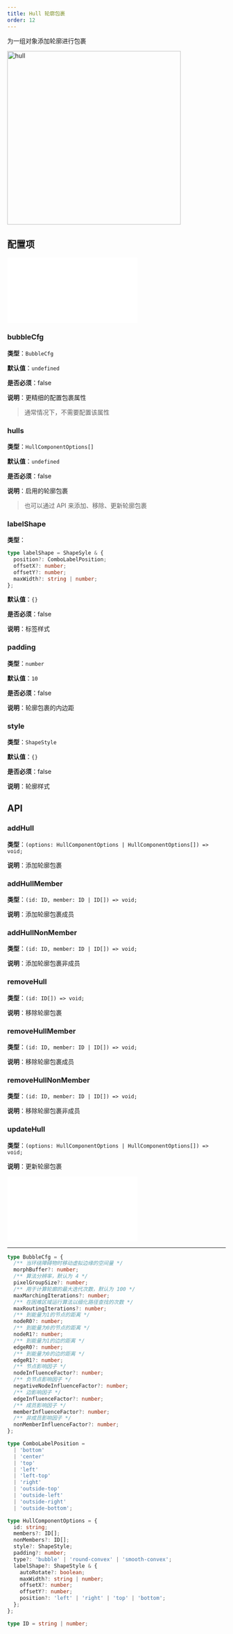 ```yaml
---
title: Hull 轮廓包裹
order: 12
---
```


为一组对象添加轮廓进行包裹

<img alt="hull" src="https://mdn.alipayobjects.com/huamei_qa8qxu/afts/img/A*GVnERKlGhNgAAAAAAAAAAAAADmJ7AQ/original" height='400'/>

## 配置项

<embed src="../../common/IPluginBaseConfig.zh.md"></embed>

### bubbleCfg

**类型**：`BubbleCfg`

**默认值**：`undefined`

**是否必须**：false

**说明**：更精细的配置包裹属性

> 通常情况下，不需要配置该属性

### hulls

**类型**：`HullComponentOptions[]`

**默认值**：`undefined`

**是否必须**：false

**说明**：启用的轮廓包裹

> 也可以通过 API 来添加、移除、更新轮廓包裹

### labelShape

**类型**：

```ts
type labelShape = ShapeSyle & {
  position?: ComboLabelPosition;
  offsetX?: number;
  offsetY?: number;
  maxWidth?: string | number;
};
```

**默认值**：`{}`

**是否必须**：false

**说明**：标签样式

### padding

**类型**：`number`

**默认值**：`10`

**是否必须**：false

**说明**：轮廓包裹的内边距

### style

**类型**：`ShapeStyle`

**默认值**：`{}`

**是否必须**：false

**说明**：轮廓样式

## API

### addHull

**类型**：`(options: HullComponentOptions | HullComponentOptions[]) => void;`

**说明**：添加轮廓包裹

### addHullMember

**类型**：`(id: ID, member: ID | ID[]) => void;`

**说明**：添加轮廓包裹成员

### addHullNonMember

**类型**：`(id: ID, member: ID | ID[]) => void;`

**说明**：添加轮廓包裹非成员

### removeHull

**类型**：`(id: ID[]) => void;`

**说明**：移除轮廓包裹

### removeHullMember

**类型**：`(id: ID, member: ID | ID[]) => void;`

**说明**：移除轮廓包裹成员

### removeHullNonMember

**类型**：`(id: ID, member: ID | ID[]) => void;`

**说明**：移除轮廓包裹非成员

### updateHull

**类型**：`(options: HullComponentOptions | HullComponentOptions[]) => void;`

**说明**：更新轮廓包裹

<embed src="../../common/PluginAPIDestroy.zh.md"></embed>

---

```ts
type BubbleCfg = {
  /** 当环绕障碍物时移动虚拟边缘的空间量 */
  morphBuffer?: number;
  /** 算法分辨率，默认为 4 */
  pixelGroupSize?: number;
  /** 用于计算轮廓的最大迭代次数，默认为 100 */
  maxMarchingIterations?: number;
  /** 在困难区域运行算法以细化路径查找的次数 */
  maxRoutingIterations?: number;
  /** 到能量为1的节点的距离 */
  nodeR0?: number;
  /** 到能量为0的节点的距离 */
  nodeR1?: number;
  /** 到能量为1的边的距离 */
  edgeR0?: number;
  /** 到能量为0的边的距离 */
  edgeR1?: number;
  /** 节点影响因子 */
  nodeInfluenceFactor?: number;
  /** 负节点影响因子 */
  negativeNodeInfluenceFactor?: number;
  /** 边影响因子 */
  edgeInfluenceFactor?: number;
  /** 成员影响因子 */
  memberInfluenceFactor?: number;
  /** 非成员影响因子 */
  nonMemberInfluenceFactor?: number;
};

type ComboLabelPosition =
  | 'bottom'
  | 'center'
  | 'top'
  | 'left'
  | 'left-top'
  | 'right'
  | 'outside-top'
  | 'outside-left'
  | 'outside-right'
  | 'outside-bottom';

type HullComponentOptions = {
  id: string;
  members?: ID[];
  nonMembers?: ID[];
  style?: ShapeStyle;
  padding?: number;
  type?: 'bubble' | 'round-convex' | 'smooth-convex';
  labelShape?: ShapeStyle & {
    autoRotate?: boolean;
    maxWidth?: string | number;
    offsetX?: number;
    offsetY?: number;
    position?: 'left' | 'right' | 'top' | 'bottom';
  };
};

type ID = string | number;
```
